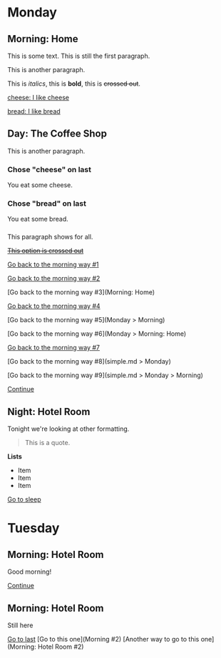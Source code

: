 # Monday

## Morning: Home

This is some text.
This is still the first paragraph.

This is another paragraph.

This is *italics*, this is **bold**, this is ~~crossed out~~.

[cheese: I like cheese](next)

[bread: I like bread](next)

## Day: The Coffee Shop

This is another paragraph.

### Chose "cheese" on last

You eat some cheese.

### Chose "bread" on last

You eat some bread.

###

This paragraph shows for all.

~~[This option is crossed out]()~~

[Go back to the morning way #1](last)

[Go back to the morning way #2](Morning)

[Go back to the morning way #3](Morning: Home)

[Go back to the morning way #4](Monday)

[Go back to the morning way #5](Monday > Morning)

[Go back to the morning way #6](Monday > Morning: Home)

[Go back to the morning way #7](simple.md)

[Go back to the morning way #8](simple.md > Monday)

[Go back to the morning way #9](simple.md > Monday > Morning)

[Continue](next)

## Night: Hotel Room

Tonight we're looking at other formatting.

> This is a quote.

**Lists**

* Item 
* Item 
* Item

[Go to sleep](Tuesday)

# Tuesday

## Morning: Hotel Room

Good morning!

[Continue](next)

## Morning: Hotel Room

Still here

[Go to last](Morning)
[Go to this one](Morning #2)
[Another way to go to this one](Morning: Hotel Room #2)
